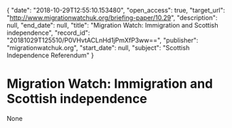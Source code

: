 {
  "date": "2018-10-29T12:55:10.153480", 
  "open_access": true, 
  "target_url": "http://www.migrationwatchuk.org/briefing-paper/10.29", 
  "description": null, 
  "end_date": null, 
  "title": "Migration Watch: Immigration and Scottish independence", 
  "record_id": "20181029T125510/P0VHvtACLnHd1jPmXfP3ww==", 
  "publisher": "migrationwatchuk.org", 
  "start_date": null, 
  "subject": "Scottish Independence Referendum"
}

# Migration Watch: Immigration and Scottish independence

None